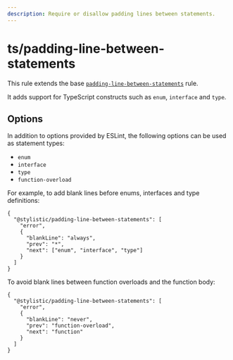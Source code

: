 ```yaml
---
description: Require or disallow padding lines between statements.
---
```


# ts/padding-line-between-statements

This rule extends the base [`padding-line-between-statements`](/rules/js/padding-line-between-statements) rule.

It adds support for TypeScript constructs such as `enum`, `interface` and `type`.

## Options

In addition to options provided by ESLint, the following options can be used as statement types:

- `enum`
- `interface`
- `type`
- `function-overload`

For example, to add blank lines before enums, interfaces and type definitions:

```jsonc
{
  "@stylistic/padding-line-between-statements": [
    "error",
    {
      "blankLine": "always",
      "prev": "*",
      "next": ["enum", "interface", "type"]
    }
  ]
}
```

To avoid blank lines between function overloads and the function body:

```jsonc
{
  "@stylistic/padding-line-between-statements": [
    "error",
    {
      "blankLine": "never",
      "prev": "function-overload",
      "next": "function"
    }
  ]
}
```

